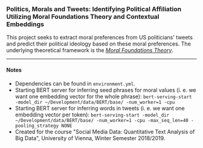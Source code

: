 ### Politics, Morals and Tweets: Identifying Political Affiliation Utilizing Moral Foundations Theory and Contextual Embeddings

This project seeks to extract moral preferences from US politicians' tweets and predict their political ideology based on these moral preferences. The underlying theoretical framework is the _[Moral Foundations Theory](https://en.wikipedia.org/wiki/Moral_foundations_theory)_.
   
------

#### Notes

* Dependencies can be found in `environment.yml`.
* Starting BERT server for inferring seed phrases for moral values (i. e. we want one embedding vector for the whole phrase): 
```bert-serving-start -model_dir ~/Development/data/BERT/base/ -num_worker=1 -cpu``` 
* Starting BERT server for inferring words in tweets (i. e. we want one embedding vector per token): 
```bert-serving-start -model_dir ~/Development/data/BERT/base/ -num_worker=1 -cpu -max_seq_len=40 -pooling_strategy NONE``` 
* Created for the course "Social Media Data: Quantitative Text Analysis of Big Data", University of Vienna, Winter Semester 2018/2019.
